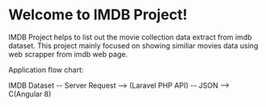 # Welcome to IMDB Project!

IMDB Project helps to list out the movie collection data extract from imdb dataset.
This project mainly focused on showing similiar movies data using web scrapper from imdb web page.

Application flow chart:

IMDB Dataset -- Server Request  --> (Laravel PHP API) -- JSON  --> C(Angular 8)
